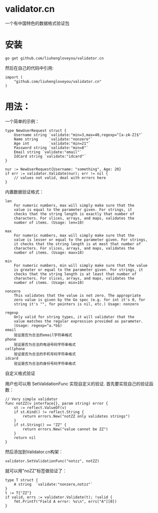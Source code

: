 validator.cn
================

一个有中国特色的数据格式验证包

安装
===

	go get github.com/liuhengloveyou/validator.cn

然后在自己的代码中引用:

	import (
		"github.com/liuhengloveyou/validator.cn"
	)

用法：
=====

一个简单的示例：

	type NewUserRequest struct {
		Username string `validate:"min=3,max=40,regexp=^[a-zA-Z]$"`
		Name string     `validate:"nonzero"`
		Age int         `validate:"min=21"`
		Password string `validate:"min=8"`
		Email string `validate:"email"`
		IdCard string `validate:"idcard"`
	}

	nur := NewUserRequest{Username: "something", Age: 20}
	if err := validator.Validate(nur); err != nil {
		// values not valid, deal with errors here
	}


内置数据验证格式：

	len
		For numeric numbers, max will simply make sure that the
		value is equal to the parameter given. For strings, it
		checks that the string length is exactly that number of
		characters. For slices,	arrays, and maps, validates the
		number of items. (Usage: len=10)
	
	max
		For numeric numbers, max will simply make sure that the
		value is lesser or equal to the parameter given. For strings,
		it checks that the string length is at most that number of
		characters. For slices,	arrays, and maps, validates the
		number of items. (Usage: max=10)
	
	min
		For numeric numbers, min will simply make sure that the value
		is greater or equal to the parameter given. For strings, it
		checks that the string length is at least that number of
		characters. For slices, arrays, and maps, validates the
		number of items. (Usage: min=10)
	
	nonzero
		This validates that the value is not zero. The appropriate
		zero value is given by the Go spec (e.g. for int it's 0, for
		string it's "", for pointers is nil, etc.) Usage: nonzero
	
	regexp
		Only valid for string types, it will validator that the
		value matches the regular expression provided as parameter.
		(Usage: regexp=^a.*b$)
	email
		验证是否为合法的email字符串格式
	phone
		验证是否为合法的电话号码字符串格式
	cellphone
		验证是否为合法的手机号码字符串格式
	idcard
		验证是否为合法的身份号码字符串格式

自定义格式验证

用户也可以用 SetValidationFunc 实现自定义的验证. 首先要实现自己的验证函数：

	// Very simple validator
	func notZZ(v interface{}, param string) error {
		st := reflect.ValueOf(v)
		if st.Kind() != reflect.String {
			return errors.New("notZZ only validates strings")
		}
		if st.String() == "ZZ" {
			return errors.New("value cannot be ZZ")
		}
		return nil
	}

然后添加到Validator.cn构架：

	validator.SetValidationFunc("notzz", notZZ)

就可以用"noZZ"标签做验证了：

	type T struct {
		A string  `validate:"nonzero,notzz"`
	}
	t := T{"ZZ"}
	if valid, errs := validator.Validate(t); !valid {
		fmt.Printf("Field A error: %s\n", errs["A"][0])
	}
